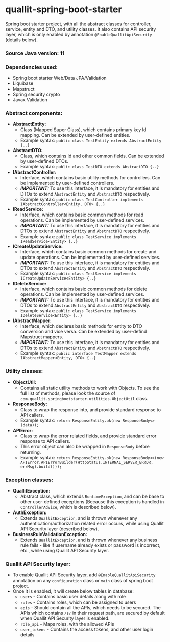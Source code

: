 # quallit-spring-boot-starter

Spring boot starter project, with all the abstract classes for controller, service, entity and DTO, and utility classes. It also contains API security layer, which is only enabled by annotation `@EnableQuallitApiSecurity` (details below).

### Source Java version: 11

### Dependencies used:
* Spring boot starter Web/Data JPA/Validation
* Liquibase
* Mapstruct
* Spring security crypto
* Javax Validation

### Abstract components:
* **AbstractEntity:**
  * Class (Mapped Super Class), which contains primary key Id mapping. Can be extended by user-defined entities.
  * Example syntax: `public class TestEntity extends AbstractEntity {..}`
* **AbstractDTO:**
  * Class, which contains Id and other common fields. Can be extended by user-defined DTOs.
  * Example syntax: `public class TestDTO extends AbstractDTO {..}`
* **IAbstractController:**
  * Interface, which contains basic utility methods for controllers. Can be implemented by user-defined controllers.
  * _**IMPORTANT:**_ To use this interface, it is mandatory for entities and DTOs to extend `AbstractEntity` and `AbstractDTO` respectively.
  * Example syntax: `public class TestController implements IAbstractController<Entity, DTO> {..}`
* **IReadService:**
  * Interface, which contains basic common methods for read operations. Can be implemented by user-defined services.
  * _**IMPORTANT:**_ To use this interface, it is mandatory for entities and DTOs to extend `AbstractEntity` and `AbstractDTO` respectively.
  * Example syntax: `public class TestService implements IReadService<Entity> {..}`
* **ICreateUpdateService:**
  * Interface, which contains basic common methods for create and update operations. Can be implemented by user-defined services.
  * _**IMPORTANT:**_ To use this interface, it is mandatory for entities and DTOs to extend `AbstractEntity` and `AbstractDTO` respectively.
  * Example syntax: `public class TestService implements ICreateUpdateService<Entity> {..}`
* **IDeleteService:**
  * Interface, which contains basic common methods for delete operations. Can be implemented by user-defined services.
  * _**IMPORTANT:**_ To use this interface, it is mandatory for entities and DTOs to extend `AbstractEntity` and `AbstractDTO` respectively.
  * Example syntax: `public class TestService implements IDeleteService<Entity> {..}`
* **IAbstractMapper:**
  * Interface, which declares basic methods for entity to DTO conversion and vice versa. Can be extended by user-defind Mapstruct mappers.
  * _**IMPORTANT:**_ To use this interface, it is mandatory for entities and DTOs to extend `AbstractEntity` and `AbstractDTO` respectively.
  * Example syntax: `public interface TestMapper extends IAbstractMapper<Entity, DTO> {..}`

### Utility classes:
* **ObjectUtil:**
  * Contains all static utility methods to work with Objects. To see the full list of methods, please look the source of `com.quallit.springbootstarter.utilities.ObjectUtil` class.
* **ResponseBody:**
  * Class to wrap the response into, and provide standard response to API callers.
  * Example syntax: `return ResponseEntity.ok(new ResponseBody<>(data));`
* **APIError:**
  * Class to wrap the error related fields, and provide standard error response to API callers.
  * This error object can also be wrapped in `ResponseBody` before returning.
  * Example syntax: `return ResponseEntity.ok(new ResponseBody<>(new APIError.APIErrorBuilder(HttpStatus.INTERNAL_SERVER_ERROR, errMsg).build()));`

### Exception classes:
* **QuallitException:**
  * Abstract class, which extends `RuntimeException`, and can be base to other user-defined exceptions (Because this exception is handled in `ControllerAdvice`, which is described below).
* **AuthException:**
  * Extends `QuallitException`, and is thrown whenever any authentication/authorization related error occurs, while using Quallit API Security layer (described below).
* **BusinessRuleValidationException:**
  * Extends `QuallitException`, and is thrown whenever any business rule fails - like if username already exists or password is incorrect, etc., while using Quallit API Security layer.

### Quallit API Security layer:

* To enable Quallit API Security layer, add `@EnableQuallitApiSecurity` annotation on any `configuration` class or `main` class of spring boot project.
* Once it is enabled, it will create below tables in database:
  * `users` - Contains basic user details along with role
  * `roles` - Contains roles, which can be assigned to users
  * `apis` - Should contain all the APIs, which needs to be secured. The APIs which contains `/s/` in their request path, are secured by default when Quallit API Security layer is enabled.
  * `role_api` - Maps roles, with the allowed APIs
  * `user_tokens` - Contains the access tokens, and other user login details
